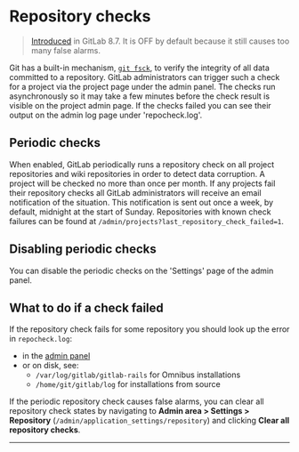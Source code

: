 # Repository checks

> [Introduced][ce-3232] in GitLab 8.7. It is OFF by default because it still
causes too many false alarms.

Git has a built-in mechanism, [`git fsck`][git-fsck], to verify the
integrity of all data committed to a repository. GitLab administrators
can trigger such a check for a project via the project page under the
admin panel. The checks run asynchronously so it may take a few minutes
before the check result is visible on the project admin page. If the
checks failed you can see their output on the admin log page under
'repocheck.log'.

## Periodic checks

When enabled, GitLab periodically runs a repository check on all project
repositories and wiki repositories in order to detect data corruption.
A project will be checked no more than once per month. If any projects
fail their repository checks all GitLab administrators will receive an email
notification of the situation. This notification is sent out once a week,
by default, midnight at the start of Sunday. Repositories with known check
failures can be found at `/admin/projects?last_repository_check_failed=1`.

## Disabling periodic checks

You can disable the periodic checks on the 'Settings' page of the admin
panel.

## What to do if a check failed

If the repository check fails for some repository you should look up the error
in `repocheck.log`:

- in the [admin panel](logs.md#repochecklog)
- or on disk, see:
  - `/var/log/gitlab/gitlab-rails` for Omnibus installations
  - `/home/git/gitlab/log` for installations from source

If the periodic repository check causes false alarms, you can clear all repository check states by
navigating to **Admin area > Settings > Repository**
(`/admin/application_settings/repository`) and clicking **Clear all repository checks**.

---
[ce-3232]: https://gitlab.com/gitlab-org/gitlab-foss/merge_requests/3232 "Auto git fsck"
[git-fsck]: https://git-scm.com/docs/git-fsck "git fsck documentation"
